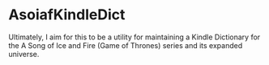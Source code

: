 # AsoiafKindleDict
Ultimately, I aim for this to be a utility for maintaining a Kindle Dictionary for the A Song of Ice and Fire (Game of Thrones) series and its expanded universe.
